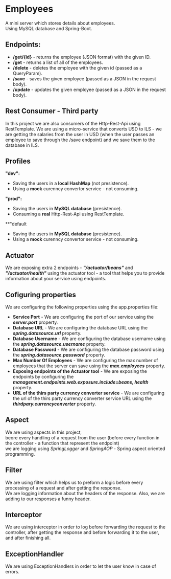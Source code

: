 # Employees
A mini server which stores details about employees.<br> Using MySQL database and Spring-Boot.

## Endpoints:
* **/get/{id}** - returns the employee (JSON format) with the given ID.
* **/get** - returns a list of all of the employees.
* **/delete** - deletes the employee with the given id (passed as a QueryParam).
* **/save** - saves the given employee (passed as a JSON in the request body).
* **/update** - updates the given employee (passed as a JSON in the request body).

## Rest Consumer - Third party
In this project we are also consumers of the Http-Rest-Api using RestTemplate.
We are using a micro-service that converts USD to ILS - we are getting the salaries from the user in USD (when the user passes an employee to save through the /save endpoint) and we save them to the database in ILS.

## Profiles
**"dev":**
* Saving the users in a **local HashMap** (not presistence).
* Using a **mock** curenncy convertor service - not consuming.

**"prod":**
* Saving the users in **MySQL database** (presistence).
* Consuming a **real** Http-Rest-Api using RestTemplate.

**"default
* Saving the users in **MySQL database** (presistence).
* Using a **mock** curenncy convertor service - not consuming.

## Actuator
We are exposing extra 2 endpoints - ***"/actuator/beans"*** and ***"/actuator/health"*** using the actuator tool - a tool that helps you to provide information about your service using endpoints.

## Cofiguring properties
We are configuring the following properties using the app.properties file:
* **Service Port** - We are configuring the port of our service using the ***server.port*** property.
* **Database URL** - We are configuring the database URL using the ***spring.datasource.url*** property.
* **Database Username** - We are configuring the database username using the ***spring.datasource.username*** property.
* **Database Password** - We are configuring the database password using the ***spring.datasource.password*** property.
* **Max Number Of Employees** - We are configuring the max number of employees that the server can save using the ***max.employees*** property.
* **Exposing endpoints of the Actuator tool** - We are exposing the endpoints by configuring the ***management.endpoints.web.exposure.include=beans, health*** property.
* **URL of the thirs party currency converter service** - We are configuring the url of the thirs party currency converter service URL using the ***thirdpary.currencyconverter*** property.

## Aspect
We are using aspects in this project,<br>beore every handling of a request from the user (before every function in the controller - a function that represent the endpoint)<br>we are logging using *SpringLogger* and *SpringAOP* - Spring aspect oriented programming.

## Filter
We are using filter which helps us to preform a logic before every processing of a request and after getting the response.<br>
We are logging information about the headers of the response. Also, we are adding to our responses a funny header.

## Interceptor
We are using interceptor in order to log before forwarding the request to the controller, after getting the response and before forwarding it to the user, and after finishing all.

## ExceptionHandler
We are using ExceptionHandlers in order to let the user know in case of errors.

